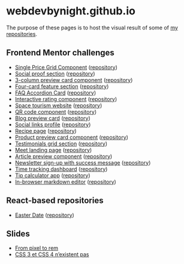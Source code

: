 # webdevbynight.github.io

The purpose of these pages is to host the visual result of some of [my repositories](https://github.com/webdevbynight?tab=repositories).

## Frontend Mentor challenges

- [Single Price Grid Component](single-price-grid-component-master/) ([repository](https://github.com/webdevbynight/single-price-grid-component-master))
- [Social proof section](social-proof-section-master/) ([repository](https://github.com/webdevbynight/social-proof-section-master))
- [3-column preview card component](/3-column-preview-card-component-main/) ([repository](https://github.com/webdevbynight/3-column-preview-card-component-main))
- [Four-card feature section](/four-card-feature-section-master/) ([repository](https://github.com/webdevbynight/four-card-feature-section-master))
- [FAQ Accordion Card](/faq-accordion-card-main/) ([repository](https://github.com/webdevbynight/faq-accordion-card-main))
- [Interactive rating component](/interactive-rating-component-main/) ([repository](https://github.com/webdevbynight/interactive-rating-component-main))
- [Space tourism website](/space-tourism-website/) ([repository](https://github.com/webdevbynight/space-tourism-website))
- [QR code component](/qr-code-component-main/) ([repository](https://github.com/webdevbynight/qr-code-component-main))
- [Blog preview card](/blog-preview-card-main/) ([repository](https://github.com/webdevbynight/blog-preview-card-main))
- [Social links profile](/social-links-profile-main/) ([repository](https://github.com/webdevbynight/social-links-profile-main))
- [Recipe page](/recipe-page-main/) ([repository](https://github.com/webdevbynight/recipe-page-main))
- [Product preview card component](/product-preview-card-component-main/) ([repository](https://github.com/webdevbynight/product-preview-card-component-main))
- [Testimonials grid section](/testimonials-grid-section-main/) ([repository](https://github.com/webdevbynight/testimonials-grid-section-main))
- [Meet landing page](/meet-landing-page/) ([repository](https://github.com/webdevbynight/meet-landing-page))
- [Article preview component](/article-preview-component-master/) ([repository](https://github.com/webdevbynight/article-preview-component-master))
- [Newsletter sign-up with success message](/newsletter-sign-up-with-success-message-main/) ([repository](https://github.com/webdevbynight/newsletter-sign-up-with-success-message-main))
- [Time tracking dashboard](/time-tracking-dashboard-main/) ([repository](https://github.com/webdevbynight/time-tracking-dashboard-main))
- [Tip calculator app](/tip-calculator-app-main/) ([repository](https://github.com/webdevbynight/tip-calculator-app-main/))
- [In-browser markdown editor](/in-browser-markdown-editor/) ([repository](https://github.com/webdevbynight/in-browser-markdown-editor))

## React-based repositories

- [Easter Date](/easter-date/) ([repository](https://github.com/webdevbynight/easter-date))

## Slides

- [From pixel to rem](/wcs-remote-fr-feb-2023-from-pixel-to-rem/)
- [CSS 3 et CSS 4 n’existent pas](/wcs-remote-fr-feb-2023-css3-css4-n-existent-pas/)
